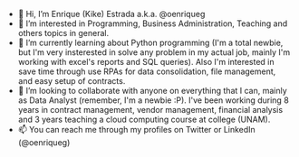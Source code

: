 - 👋 Hi, I’m Enrique (Kike) Estrada a.k.a. @oenriqueg
- 👀 I’m interested in Programming, Business Administration, Teaching and others topics in general.
- 🌱 I’m currently learning about Python programming (I'm a total newbie, but I'm very insterested in solve any problem in my actual job, mainly I'm working with excel's reports and SQL queries). Also I'm interested in save time through use RPAs for data consolidation, file management, and easy setup of contracts.
- 💞️ I’m looking to collaborate with anyone on everything that I can, mainly as Data Analyst (remember, I'm a newbie :P). I've been working during 8 years in contract management, vendor management, financial analysis and 3 years teaching a cloud computing course at college (UNAM).
- 📫 You can reach me through my profiles on Twitter or LinkedIn  (@oenriqueg)

<!---
oenriqueg/oenriqueg is a ✨ special ✨ repository because its `README.md` (this file) appears on your GitHub profile.
You can click the Preview link to take a look at your changes.
--->
